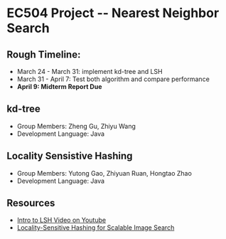# EC504 Project -- Nearest Neighbor Search
## Rough Timeline:
- March 24 - March 31: implement kd-tree and LSH
- March 31 - April 7: Test both algorithm and compare performance
- **April 9: Midterm Report Due**
## kd-tree
- Group Members: Zheng Gu, Zhiyu Wang
- Development Language: Java
## Locality Sensistive Hashing
- Group Members: Yutong Gao, Zhiyuan Ruan, Hongtao Zhao
- Development Language: Java
## Resources
- [Intro to LSH Video on Youtube](https://www.youtube.com/watch?v=bQAYY8INBxg&t=403s)
- [Locality-Sensitive Hashing for Scalable Image Search](http://www.cs.utexas.edu/users/grauman/papers/iccv2009_klsh.pdf)
